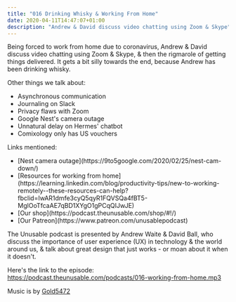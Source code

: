 ```yaml
---
title: "016 Drinking Whisky & Working From Home"
date: 2020-04-11T14:47:07+01:00
description: "Andrew & David discuss video chatting using Zoom & Skype"
---
```


Being forced to work from home due to coronavirus, Andrew & David discuss video chatting using Zoom & Skype, & then the rigmarole of getting things delivered. 
It gets a bit silly towards the end, because Andrew has been drinking whisky. 

Other things we talk about:
<ul>
<li>Asynchronous communication</li>
<li>Journaling on Slack</li>
<li>Privacy flaws with Zoom</li>
<li>Google Nest's camera outage</li>
<li>Unnatural delay on Hermes' chatbot</li>
<li>Comixology only has US vouchers</li>


</ul>

Links mentioned:
<ul>

<li>[Nest camera outage](https://9to5google.com/2020/02/25/nest-cam-down/)</li>
<li>[Resources for working from home](https://learning.linkedin.com/blog/productivity-tips/new-to-working-remotely--these-resources-can-help?fbclid=IwAR1dmfe3cyQ5qyR1FQVSQa4fBT5-MglOoTfcaAE7qBD1XYgO1gPCqQIJwJE)</li>
<li>[Our shop](https://podcast.theunusable.com/shop/#!/)</li>
<li>[Our Patreon](https://www.patreon.com/unusablepodcast)</li>
</ul>

The Unusable podcast is presented by Andrew Waite & David Ball, who discuss the importance of user experience (UX) in technology & the world around us, & talk about great design that just works - or moan about it when it doesn't.

Here's the link to the episode: https://podcast.theunusable.com/podcasts/016-working-from-home.mp3

Music is by [Gold5472](https://gold5472.newgrounds.com/)